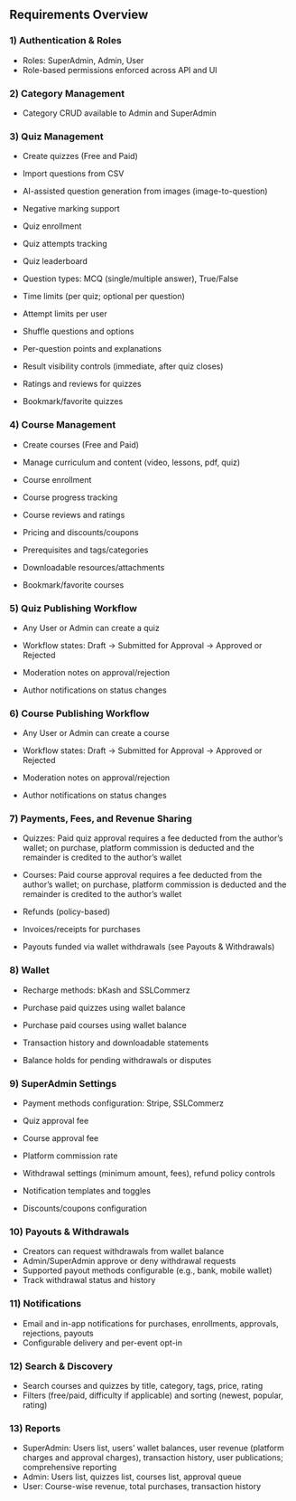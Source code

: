 ## Requirements Overview

### 1) Authentication & Roles
- Roles: SuperAdmin, Admin, User
- Role-based permissions enforced across API and UI

### 2) Category Management
- Category CRUD available to Admin and SuperAdmin

### 3) Quiz Management
- Create quizzes (Free and Paid)
- Import questions from CSV
- AI-assisted question generation from images (image-to-question)
- Negative marking support
- Quiz enrollment
- Quiz attempts tracking
- Quiz leaderboard

- Question types: MCQ (single/multiple answer), True/False
- Time limits (per quiz; optional per question)
- Attempt limits per user
- Shuffle questions and options
- Per-question points and explanations
- Result visibility controls (immediate, after quiz closes)
- Ratings and reviews for quizzes
- Bookmark/favorite quizzes

### 4) Course Management
- Create courses (Free and Paid)
- Manage curriculum and content (video, lessons, pdf, quiz)
- Course enrollment
- Course progress tracking
- Course reviews and ratings

- Pricing and discounts/coupons
- Prerequisites and tags/categories
- Downloadable resources/attachments
- Bookmark/favorite courses

### 5) Quiz Publishing Workflow
- Any User or Admin can create a quiz
- Workflow states: Draft → Submitted for Approval → Approved or Rejected

- Moderation notes on approval/rejection
- Author notifications on status changes

### 6) Course Publishing Workflow
- Any User or Admin can create a course
- Workflow states: Draft → Submitted for Approval → Approved or Rejected

- Moderation notes on approval/rejection
- Author notifications on status changes

### 7) Payments, Fees, and Revenue Sharing
- Quizzes: Paid quiz approval requires a fee deducted from the author’s wallet; on purchase, platform commission is deducted and the remainder is credited to the author’s wallet
- Courses: Paid course approval requires a fee deducted from the author’s wallet; on purchase, platform commission is deducted and the remainder is credited to the author’s wallet

- Refunds (policy-based)
- Invoices/receipts for purchases
- Payouts funded via wallet withdrawals (see Payouts & Withdrawals)

### 8) Wallet
- Recharge methods: bKash and SSLCommerz
- Purchase paid quizzes using wallet balance
 - Purchase paid courses using wallet balance

- Transaction history and downloadable statements
- Balance holds for pending withdrawals or disputes

### 9) SuperAdmin Settings
- Payment methods configuration: Stripe, SSLCommerz
- Quiz approval fee
- Course approval fee
- Platform commission rate

- Withdrawal settings (minimum amount, fees), refund policy controls
- Notification templates and toggles
- Discounts/coupons configuration

### 10) Payouts & Withdrawals
- Creators can request withdrawals from wallet balance
- Admin/SuperAdmin approve or deny withdrawal requests
- Supported payout methods configurable (e.g., bank, mobile wallet)
- Track withdrawal status and history

### 11) Notifications
- Email and in-app notifications for purchases, enrollments, approvals, rejections, payouts
- Configurable delivery and per-event opt-in

### 12) Search & Discovery
- Search courses and quizzes by title, category, tags, price, rating
- Filters (free/paid, difficulty if applicable) and sorting (newest, popular, rating)

### 13) Reports
- SuperAdmin: Users list, users’ wallet balances, user revenue (platform charges and approval charges), transaction history, user publications; comprehensive reporting
- Admin: Users list, quizzes list, courses list, approval queue
- User: Course-wise revenue, total purchases, transaction history
